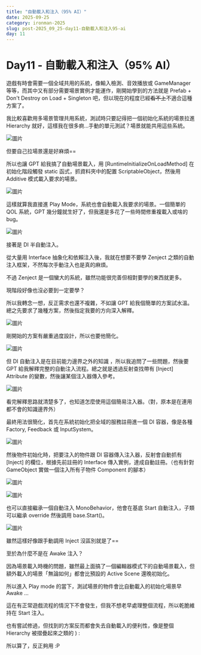 ```yaml
---
title: "自動載入和注入（95% AI）"
date: 2025-09-25
category: ironman-2025
slug: post-2025_09_25-day11-自動載入和注入95-ai
day: 11
---
```


# Day11 - 自動載入和注入（95% AI）


遊戲有時會需要一個全域共用的系統，像輸入檢測、音效播放或 GameManager 等等，而其中又有部分需要場景實例才能運作，剛開始學到的方法就是 Prefab + Don't Destroy on Load + Singleton 吧，但以現在的程度已經~~看不上~~不適合這種方案了。

我比較喜歡用多場景管理共用系統，測試時只要記得把一個初始化系統的場景拉進 Hierarchy 就好，這樣我在很多痾…手動的單元測試？場景就能共用這些系統。

![圖片](https://raw.githubusercontent.com/angus945/ithelp-2025ironman-posts/refs/heads/main/Publish/day-11_2025-09-25/images/image_10.png)

但要自己拉場景還是好麻煩==

所以也讓 GPT 給我搞了自動場景載入，用 [RuntimeInitializeOnLoadMethod] 在初始化階段觸發 static 函式，抓資料夾中的配置 ScriptableObject，然後用 Additive 模式載入要求的場景。

![圖片](https://raw.githubusercontent.com/angus945/ithelp-2025ironman-posts/refs/heads/main/Publish/day-11_2025-09-25/images/image_2.png)

這樣就算我直接進 Play Mode，系統也會自動載入我要求的場景。一個簡單的 QOL 系統，GPT 幾分鐘就生好了，但我還是多花了一些時間修重複載入或啥的 bug。

![圖片](https://raw.githubusercontent.com/angus945/ithelp-2025ironman-posts/refs/heads/main/Publish/day-11_2025-09-25/images/image_3.png)

接著是 DI 半自動注入。

從大量用 Interface 抽象化和依賴注入後，我就在想要不要學 Zenject 之類的自動注入框架，不然每次手動注入也是真的麻煩。

不過 Zenject 是一個蠻大的系統，雖然功能很完善但相對要學的東西就更多。

現階段好像也沒必要到一定要學？

所以我轉念一想，反正需求也還不複雜，不如讓 GPT 給我個簡單的方案試水溫。總之先要求了幾種方案，然後指定我要的方向深入解釋。

![圖片](https://raw.githubusercontent.com/angus945/ithelp-2025ironman-posts/refs/heads/main/Publish/day-11_2025-09-25/images/image_4.png)

剛開始的方案有嚴重過度設計，所以也要他簡化。

![圖片](https://raw.githubusercontent.com/angus945/ithelp-2025ironman-posts/refs/heads/main/Publish/day-11_2025-09-25/images/image_5.png)

但 DI 自動注入是在目前能力邊界之外的知識 ，所以我追問了一些問題，然後要 GPT 給我解釋完整的自動注入流程。總之就是透過反射查找帶有 [Inject] Attribute 的變數，然後讓某個注入器傳入參考。

![圖片](https://raw.githubusercontent.com/angus945/ithelp-2025ironman-posts/refs/heads/main/Publish/day-11_2025-09-25/images/image_6.png)

看完解釋思路就清楚多了，也知道怎麼使用這個簡易注入器。（對，原本是在連用都不會的知識邊界外）

最終用法很簡化，首先在系統初始化把全域的服務註冊進一個 DI 容器，像是各種 Factory, Feedback 或 InputSystem。

![圖片](https://raw.githubusercontent.com/angus945/ithelp-2025ironman-posts/refs/heads/main/Publish/day-11_2025-09-25/images/image_7.png)

然後物件初始化時，把要注入的物件跟 DI 容器傳入注入器，反射會自動抓有 [Inject] 的欄位，根據先前註冊的 Interface 傳入實例，達成自動註冊。（也有針對 GameObject 實做一個注入所有子物件 Component 的腳本）

![圖片](https://raw.githubusercontent.com/angus945/ithelp-2025ironman-posts/refs/heads/main/Publish/day-11_2025-09-25/images/image_8.png)

![圖片](https://raw.githubusercontent.com/angus945/ithelp-2025ironman-posts/refs/heads/main/Publish/day-11_2025-09-25/images/image_1.png)

也可以直接繼承一個自動注入 MonoBehavior，他會在基底 Start 自動注入，子類可以繼承 override  然後調用 base.Start()。

![圖片](https://raw.githubusercontent.com/angus945/ithelp-2025ironman-posts/refs/heads/main/Publish/day-11_2025-09-25/images/image_9.png)

雖然這樣好像跟手動調用 Inject 沒區別就是了==

至於為什麼不是在 Awake 注入？

因為場景載入時機的問題，雖然最上面搞了一個編輯器模式下的自動場景載入，但額外載入的場景「無論如何」都會比預設的 Active Scene 還晚初始化。

所以進入 Play mode 的當下，測試場景的物件會比自動載入的初始化場景早 Awake …

這在有正常遊戲流程的情況下不會發生，但我不想老早處理整個流程，所以乾脆維持在 Start 注入。

也有嘗試修過，但找到的方案反而都會失去自動載入的便利性，像是整個 Hierarchy 被摺疊起來之類的 ) :

所以算了，反正夠用 :P